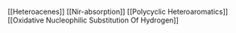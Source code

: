 [[Heteroacenes]]
[[Nir-absorption]]
[[Polycyclic Heteroaromatics]]
[[Oxidative Nucleophilic Substitution Of Hydrogen]]
